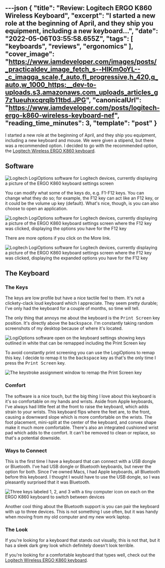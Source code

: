 ---json
{
  "title": "Review: Logitech ERGO K860 Wireless Keyboard",
  "excerpt": "I started a new role at the beginning of April, and they ship you equipment, including a new keyboard...",
  "date": "2022-05-06T03:55:58.655Z",
  "tags": [
    "keyboards",
    "reviews",
    "ergonomics"
  ],
  "cover_image": "https://www.iamdeveloper.com/images/posts/_practicaldev_image_fetch_s--HlKm0oYL--_c_imagga_scale,f_auto,fl_progressive,h_420,q_auto,w_1000_https:__dev-to-uploads.s3.amazonaws.com_uploads_articles_g7z1ueuhxcqrqlb11tbd.JPG",
  "canonicalUrl": "https://www.iamdeveloper.com/posts/logitech-ergo-k860-wireless-keyboard-nef",
  "reading_time_minutes": 3,
  "template": "post"
}
---

I started a new role at the beginning of April, and they ship you equipment, including a new keyboard and mouse. We were given a stipend, but there was a recommended option. I decided to go with the recommended option, the [Logitech Wireless ERGO K860 keyboard](https://www.logitech.com/en-ca/products/keyboards/k860-split-ergonomic.920-009166.html).

## Software

![Logitech LogiOptions software for Logitech devices, currently displaying a picture of the ERGO K860 keyboard settings screen](https://www.iamdeveloper.com/images/posts/_uploads_articles_npt3fthk51vvi162ismz.png)

You can modify what some of the keys do, e.g. F1-F12 keys. You can change what they do so; for example, the F12 key can act like an F12 key, or it could be the volume up key (default). What's nice, though, is you can also choose to open an application.
 
![Logitech LogiOptions software for Logitech devices, currently displaying a picture of the ERGO K860 keyboard settings screen where the F12 key was clicked, displaying the options you have for the F12 key](https://www.iamdeveloper.com/images/posts/_uploads_articles_1u16uxq6guqv7jumn57y.png)

There are more options if you click on the More link.

![Logitech LogiOptions software for Logitech devices, currently displaying a picture of the ERGO K860 keyboard settings screen where the F12 key was clicked, displaying the expanded options you have for the F12 key](https://www.iamdeveloper.com/images/posts/_uploads_articles_krwnaic4tu6414b5omjx.png)

## The Keyboard

### The Keys

The keys are low profile but have a nice tactile feel to them. It's not a clickety-clack loud keyboard which I appreciate. They seem pretty durable; I've only had the keyboard for a couple of months, so time will tell.

The only thing that annoys me about the keyboard is the <kbd>Print Screen</kbd> key position. It's directly above the <kbd>backspace</kbd>. I'm constantly taking random screenshots of my desktop because of where it's located.
 
![LogiOptions software open on the keyboard settings showing keys outlined in white that can be remapped including the Print Screen key](https://www.iamdeveloper.com/images/posts/_uploads_articles_55gqpfbgmfj6gpwempty.png)

To avoid constantly print screening you can use the LogiOptions to remap this key. I decide to remap it to the <kbd>backspace</kbd> key as that's the only time I press the <kbd>Print Screen</kbd> key.

![The keystroke assignment window to remap the Print Screen key](https://www.iamdeveloper.com/images/posts/_uploads_articles_osai6yn70ofwtkvrkv4f.png)

### Comfort

The software is a nice touch, but the big thing I love about this keyboard is it's so comfortable on my hands and wrists. Aside from Apple keyboards, I've always had little feet at the front to raise the keyboard, which adds strain to your wrists. This keyboard flips where the feet are, to the front, causing a downward slope which is more comfortable on the wrists. The foot placement, mini-split at the center of the keyboard, and convex shape make it much more comfortable. There's also an integrated cushioned wrist pad which adds to the comfort. It can't be removed to clean or replace, so that's a potential downside.

### Ways to Connect

This is the first time I have a keyboard that can connect with a USB dongle or Bluetooth. I've had USB dongle or Bluetooth keyboards, but never the option for both. Since I've owned Macs, I had Apple keyboards, all Bluetooth before this keyboard. I thought I would have to use the USB dongle, so I was pleasantly surprised that it was Bluetooth.

![Three keys labeled 1, 2, and 3 with a tiny computer icon on each on the ERGO K860 keyboard to switch between devices](https://www.iamdeveloper.com/images/posts/_uploads_articles_5vxnwtzdopn7dwsmmi4o.png) 

Another cool thing about the Bluetooth support is you can pair the keyboard with up to three devices. This is not something I use often, but it was handy when moving from my old computer and my new work laptop.

### The Look

If you're looking for a keyboard that stands out visually, this is not that, but it has a sleek dark grey look which definitely doesn't look terrible.

If you're looking for a comfortable keyboard that types well, check out the [Logitech Wireless ERGO K860 keyboard](https://www.logitech.com/en-ca/products/keyboards/k860-split-ergonomic.920-009166.html).
